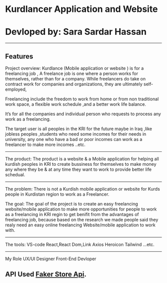 # Kurdlancer Application and Website

# Devloped by: Sara Sardar Hassan

---

## Features

Project overview:
Kurdlance (Mobile application or website ) is for a freelancing job ,
A freelance job is one where a person works for themselves, rather than for a company. While freelancers do take on contract work for companies and organizations, they are ultimately self-employed,

Freelancing include the freedom to work from home or from non traditional work space, a flexible work schedule ,and a better work life balance.

It’s for all the companies and individual person who requests to process any work as a freelancing.

The target user is all peoples in the KRI for the future maybe in Iraq ,like jobless peoples ,students who need some incomes for their needs in university, any one who have a bad or poor incomes can work as a freelancer to make more incomes ..etc.

---

The product:
The product is a website & a Mobile application for helping all kurdish peoples in KRI to create bussiness for themselves to make money any where they be & at any time they want to work to provide better life schedual.

---

The problem:
There is not a Kurdish mobile application or website for Kurds people in Kurdistan region to work as a Freelancer.

The goal:
The goal of the project is to create an easy freelancing website/mobile application to make more opportunities for people to work as a freelancing in KRI regin to get benifit from the advantages of freelancing job, because based on the research we made people said they realy need an easy online freelancing Website/mobile application to work with.

---

The tools:
VS-code
React,React Dom,Link
Axios
Heroicon
Tailwind
...etc.

---

My Role
UX/UI Designer
Front-End Devloper

## API Used [Faker Store Api](https://fakestoreapi.com/docs).
